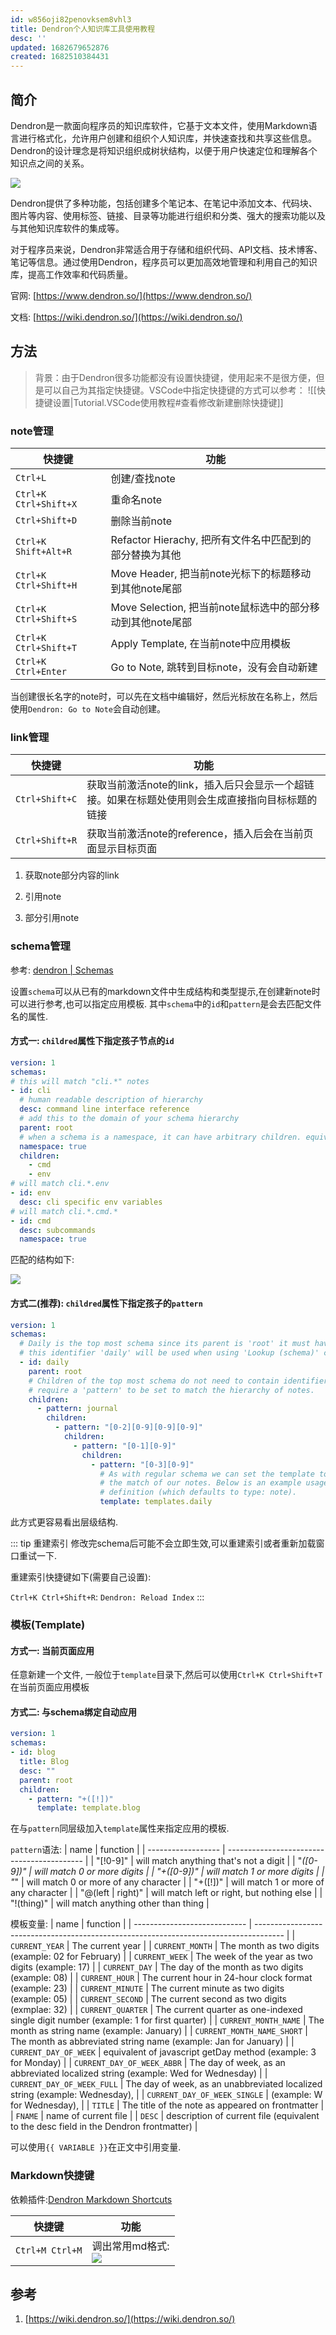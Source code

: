 ```yaml
---
id: w856oji82penovksem8vhl3
title: Dendron个人知识库工具使用教程
desc: ''
updated: 1682679652876
created: 1682510384431
---
```


## 简介
Dendron是一款面向程序员的知识库软件，它基于文本文件，使用Markdown语言进行格式化，允许用户创建和组织个人知识库，并快速查找和共享这些信息。Dendron的设计理念是将知识组织成树状结构，以便于用户快速定位和理解各个知识点之间的关系。

![](https://minio.kevin2li.top/image-bed/20230428185627.png)

Dendron提供了多种功能，包括创建多个笔记本、在笔记中添加文本、代码块、图片等内容、使用标签、链接、目录等功能进行组织和分类、强大的搜索功能以及与其他知识库软件的集成等。

对于程序员来说，Dendron非常适合用于存储和组织代码、API文档、技术博客、笔记等信息。通过使用Dendron，程序员可以更加高效地管理和利用自己的知识库，提高工作效率和代码质量。

官网: [https://www.dendron.so/](https://www.dendron.so/)

文档: [https://wiki.dendron.so/](https://wiki.dendron.so/)

## 方法

>背景：由于Dendron很多功能都没有设置快捷键，使用起来不是很方便，但是可以自己为其指定快捷键。VSCode中指定快捷键的方式可以参考：
![[快捷键设置|Tutorial.VSCode使用教程#查看修改新建删除快捷键]]

### note管理

| 快捷键                | 功能                                                       |
| --------------------- | ---------------------------------------------------------- |
| `Ctrl+L`              | 创建/查找note                                              |
| `Ctrl+K Ctrl+Shift+X` | 重命名note                                                 |
| `Ctrl+Shift+D`        | 删除当前note                                               |
| `Ctrl+K Shift+Alt+R`  | Refactor Hierachy, 把所有文件名中匹配到的部分替换为其他    |
| `Ctrl+K Ctrl+Shift+H` | Move Header, 把当前note光标下的标题移动到其他note尾部      |
| `Ctrl+K Ctrl+Shift+S` | Move Selection, 把当前note鼠标选中的部分移动到其他note尾部 |
| `Ctrl+K Ctrl+Shift+T` | Apply Template, 在当前note中应用模板                       |
| `Ctrl+K Ctrl+Enter`   | Go to Note, 跳转到目标note，没有会自动新建                 |

当创建很长名字的note时，可以先在文档中编辑好，然后光标放在名称上，然后使用`Dendron: Go to Note`会自动创建。

### link管理
| 快捷键         | 功能                                                                                             |
| -------------- | ------------------------------------------------------------------------------------------------ |
| `Ctrl+Shift+C` | 获取当前激活note的link，插入后只会显示一个超链接。如果在标题处使用则会生成直接指向目标标题的链接 |
| `Ctrl+Shift+R` | 获取当前激活note的reference，插入后会在当前页面显示目标页面                                      |

1. 获取note部分内容的link

2. 引用note

3. 部分引用note


### schema管理
参考: [dendron | Schemas](https://wiki.dendron.so/notes/c5e5adde-5459-409b-b34d-a0d75cbb1052/)

设置`schema`可以从已有的markdown文件中生成结构和类型提示,在创建新note时可以进行参考,也可以指定应用模板.
其中`schema`中的`id`和`pattern`是会去匹配文件名的属性.

#### 方式一: `childred`属性下指定孩子节点的`id`
``` yaml 
version: 1
schemas:
# this will match "cli.*" notes
- id: cli 
  # human readable description of hierarchy
  desc: command line interface reference
  # add this to the domain of your schema hierarchy
  parent: root
  # when a schema is a namespace, it can have arbitrary children. equivalent to cli.* glob pattern
  namespace: true 
  children:
    - cmd
    - env
# will match cli.*.env
- id: env
  desc: cli specific env variables
# will match cli.*.cmd.*
- id: cmd
  desc: subcommands 
  namespace: true
```

匹配的结构如下:

![](https://minio.kevin2li.top/image-bed/20230428182504.png)

#### 方式二(推荐): `childred`属性下指定孩子的`pattern`
``` yaml 
version: 1
schemas:
  # Daily is the top most schema since its parent is 'root' it must have an identifier
  # this identifier 'daily' will be used when using 'Lookup (schema)' command.
  - id: daily
    parent: root
    # Children of the top most schema do not need to contain identifier and just 
    # require a 'pattern' to be set to match the hierarchy of notes.
    children:
      - pattern: journal
        children:
          - pattern: "[0-2][0-9][0-9][0-9]"
            children:
              - pattern: "[0-1][0-9]"
                children:
                  - pattern: "[0-3][0-9]"
                    # As with regular schema we can set the template to be used with
                    # the match of our notes. Below is an example usage of shorthand template
                    # definition (which defaults to type: note). 
                    template: templates.daily
```
此方式更容易看出层级结构.

::: tip  重建索引
修改完schema后可能不会立即生效,可以重建索引或者重新加载窗口重试一下.

重建索引快捷键如下(需要自己设置):

`Ctrl+K Ctrl+Shift+R`: `Dendron: Reload Index`
:::
### 模板(Template)
#### 方式一: 当前页面应用
任意新建一个文件, 一般位于`template`目录下,然后可以使用`Ctrl+K Ctrl+Shift+T`在当前页面应用模板

#### 方式二: 与schema绑定自动应用
``` yaml 
version: 1
schemas:
- id: blog
  title: Blog
  desc: ""
  parent: root
  children:
    - pattern: "+([!])"
      template: template.blog
```
在与`pattern`同层级加入`template`属性来指定应用的模板.

`pattern`语法:
| name               | function                                   |
| ------------------ | ------------------------------------------ |
| "[!0-9]"           | will match anything that's not a digit     |
| "*([0-9])"         | will match 0 or more digits                |
| "+([0-9])"         | will match 1 or more digits                |
| "*"                | will match 0 or more of any character      |
| "+([!])"           | will match 1 or more of any character      |
| "@(left \| right)" | will match left or right, but nothing else |
| "!(thing)"         | will match anything other than thing       |


模板变量:
| name                         | function                                                                              |
| ---------------------------- | ------------------------------------------------------------------------------------- |
| `CURRENT_YEAR`               | The current year                                                                      |
| `CURRENT_MONTH`              | The month as two digits (example: 02 for February)                                    |
| `CURRENT_WEEK`               | The week of the year as two digits (example: 17)                                      |
| `CURRENT_DAY`                | The day of the month as two digits (example: 08)                                      |
| `CURRENT_HOUR`               | The current hour in 24-hour clock format (example: 23)                                |
| `CURRENT_MINUTE`             | The current minute as two digits (example: 05)                                        |
| `CURRENT_SECOND`             | The current second as two digits (exmplae: 32)                                        |
| `CURRENT_QUARTER`            | The current quarter as one-indexed single digit number (example: 1 for first quarter) |
| `CURRENT_MONTH_NAME`         | The month as string name (example: January)                                           |
| `CURRENT_MONTH_NAME_SHORT`   | The month as abbreviated string name (example: Jan for January)                       |
| `CURRENT_DAY_OF_WEEK`        | equivalent of javascript getDay method (example: 3 for Monday)                        |
| `CURRENT_DAY_OF_WEEK_ABBR`   | The day of week, as an abbreviated localized string (example: Wed for Wednesday)      |
| `CURRENT_DAY_OF_WEEK_FULL`   | The day of week, as an unabbreviated localized string (example: Wednesday),           |
| `CURRENT_DAY_OF_WEEK_SINGLE` | (example: W for Wednesday),                                                           |
| `TITLE`                      | The title of the note as appeared on frontmatter                                      |
| `FNAME`                      | name of current file                                                                  |
| `DESC`                       | description of current file (equivalent to the desc field in the Dendron frontmatter) |

可以使用`{{ VARIABLE }}`在正文中引用变量.

### Markdown快捷键
依赖插件:[Dendron Markdown Shortcuts](https://marketplace.visualstudio.com/items?itemName=dendron.dendron-markdown-shortcuts)

| 快捷键          | 功能                                                                             |
| --------------- | -------------------------------------------------------------------------------- |
| `Ctrl+M Ctrl+M` | 调出常用md格式: <br>![](https://minio.kevin2li.top/image-bed/20230428180010.png) |

## 参考

1. [https://wiki.dendron.so/](https://wiki.dendron.so/)
